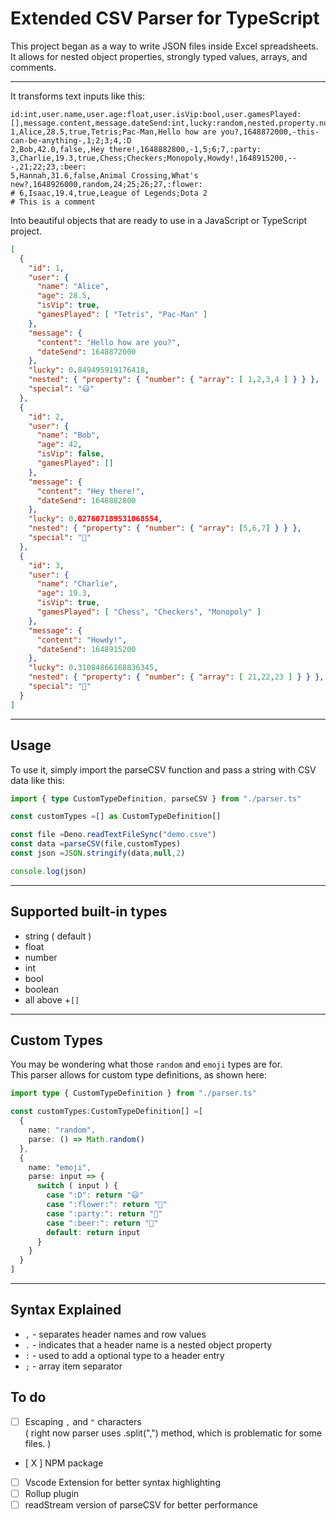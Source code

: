 # Extended CSV Parser for TypeScript

This project began as a way to write JSON files inside Excel spreadsheets.\
It allows for nested object properties, strongly typed values, arrays, and comments.

---

It transforms text inputs like this:
```
id:int,user.name,user.age:float,user.isVip:bool,user.gamesPlayed:[],message.content,message.dateSend:int,lucky:random,nested.property.number.array:number[],special:emoji
1,Alice,28.5,true,Tetris;Pac-Man,Hello how are you?,1648872000,-this-can-be-anything-,1;2;3;4,:D
2,Bob,42.0,false,,Hey there!,1648882800,-1,5;6;7,:party:
3,Charlie,19.3,true,Chess;Checkers;Monopoly,Howdy!,1648915200,---,21;22;23,:beer:
5,Hannah,31.6,false,Animal Crossing,What's new?,1648926000,random,24;25;26;27,:flower:
# 6,Isaac,19.4,true,League of Legends;Dota 2
# This is a comment
```

Into beautiful objects that are ready to use in a JavaScript or TypeScript project.
```json
[
  {
    "id": 1,
    "user": {
      "name": "Alice",
      "age": 28.5,
      "isVip": true,
      "gamesPlayed": [ "Tetris", "Pac-Man" ]
    },
    "message": {
      "content": "Hello how are you?",
      "dateSend": 1648872000
    },
    "lucky": 0.849495919176418,
    "nested": { "property": { "number": { "array": [ 1,2,3,4 ] } } },
    "special": "😃"
  },
  {
    "id": 2,
    "user": {
      "name": "Bob",
      "age": 42,
      "isVip": false,
      "gamesPlayed": []
    },
    "message": {
      "content": "Hey there!",
      "dateSend": 1648882800
    },
    "lucky": 0.027607189531068554,
    "nested": { "property": { "number": { "array": [5,6,7] } } },
    "special": "🎉"
  },
  {
    "id": 3,
    "user": {
      "name": "Charlie",
      "age": 19.3,
      "isVip": true,
      "gamesPlayed": [ "Chess", "Checkers", "Monopoly" ]
    },
    "message": {
      "content": "Howdy!",
      "dateSend": 1648915200
    },
    "lucky": 0.31084866168836345,
    "nested": { "property": { "number": { "array": [ 21,22,23 ] } } },
    "special": "🍺"
  }
]
```

---

## Usage

To use it, simply import the parseCSV function and pass a string with CSV data like this:
```ts
import { type CustomTypeDefinition, parseCSV } from "./parser.ts"

const customTypes =[] as CustomTypeDefinition[]

const file =Deno.readTextFileSync("demo.csve")
const data =parseCSV(file,customTypes)
const json =JSON.stringify(data,null,2)

console.log(json)
```

---

## Supported built-in types
- string ( default )
- float
- number
- int
- bool
- boolean
- all above +`[]`

---

## Custom Types

You may be wondering what those `random` and `emoji` types are for.\
This parser allows for custom type definitions, as shown here:
```ts
import type { CustomTypeDefinition } from "./parser.ts"

const customTypes:CustomTypeDefinition[] =[
  {
    name: "random",
    parse: () => Math.random()
  },
  {
    name: "emoji",
    parse: input => {
      switch ( input ) {
        case ":D": return "😃"
        case ":flower:": return "🌺"
        case ":party:": return "🎉"
        case ":beer:": return "🍺"
        default: return input
      }
    }
  }
]
```

---

## Syntax Explained

- `,` - separates header names and row values
- `.` - indicates that a header name is a nested object property
- `:` - used to add a optional type to a header entry
- `;` - array item separator


## To do
- [ ] Escaping `,` and `"` characters \
( right now parser uses .split(",") method, which is problematic for some files. )
- [ X ] NPM package
- [ ] Vscode Extension for better syntax highlighting
- [ ] Rollup plugin
- [ ] readStream version of parseCSV for better performance
